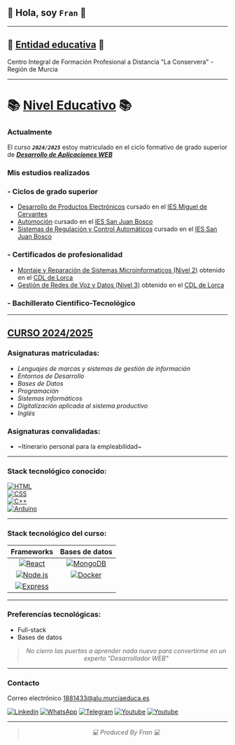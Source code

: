 ## 👋 Hola, soy `Fran` 👋

***

## 🏢 <ins>Entidad educativa</ins> 🏢
Centro Integral de Formación Profesional a Distancia "La Conservera" - Región de Murcia

***

# 📚 <ins>Nivel Educativo</ins> 📚
### Actualmente
El curso ***`2024/2025`*** estoy matriculado en el ciclo formativo de grado superior de [***Desarrollo de Aplicaciones WEB***](https://llegarasalto.com/guiafp/ciclos/IFC-323.html)<br>

### Mis estudios realizados
###	- Ciclos de grado superior

- [Desarrollo de Productos Electrónicos](https://www.todofp.es/que-estudiar/logse/electricidad-electronica/desarrollo-prod-electronicos.html "Obtenido en 2009") cursado en el [IES Miguel de Cervantes](https://main.iesmigueldecervantes.com/ "Ubicado en Murcia")
- [Automoción](https://llegarasalto.com/guiafp/ciclos/TMV-321.html "Obtenido en 2011") cursado en el [IES San Juan Bosco](https://www.iessanjuanbosco.es/ "Ubicado en Lorca")
- [Sistemas de Regulación y Control Automáticos](https://www.todofp.es/que-estudiar/logse/electricidad-electronica/sistemas-regulacion-control-automaticos.html "Obtenido en 2015") cursado en el [IES San Juan Bosco](https://www.iessanjuanbosco.es/ "Ubicado en Lorca")

###	- Certificados de profesionalidad

- [Montaje y Reparación de Sistemas Microinformaticos (Nivel 2)](https://todofp.es/buscadorcertificados/fichaCP?codCertificado=IFCT0309 "Obtenido en 2014") obtenido en el [CDL de Lorca](https://www.lorca.es/desarrollolocalyempleo.asp?id=60 "Centro de Desarrollo Local")
- [Gestión de Redes de Voz y Datos (Nivel 3)](https://todofp.es/buscadorcertificados/fichaCP?codCertificado=IFCM0310 "Obtenido en 2015") obtenido en el [CDL de Lorca](https://www.lorca.es/desarrollolocalyempleo.asp?id=60 "Centro de Desarrollo Local")

###	- Bachillerato Cientifico-Tecnológico

***

## <ins>CURSO 2024/2025</ins>
### Asignaturas matriculadas:

- *Lenguajes de marcas y sistemas de gestión de información*
- *Entornos de Desarrollo*
- *Bases de Datos*
- *Programación*
- *Sistemas informáticos*
- *Digitalización aplicada al sistema productivo*
- *Inglés*
	
### Asignaturas convalidadas:

- ~Itinerario personal para la empleabilidad~

***

### Stack tecnológico conocido:

[![HTML](https://img.shields.io/badge/HTML5-E34F26?style=for-the-badge&logo=html5&logoColor=white)](https://es.wikipedia.org/wiki/HTML5/)     
[![CSS](https://img.shields.io/badge/CSS3-1572B6?style=for-the-badge&logo=css3&logoColor=white)](https://es.wikipedia.org/wiki/CSS)   
[![C++](https://img.shields.io/badge/-c++-00599C?logo=cplusplus&logoColor=white&style=for-the-badge)](https://www.online-cpp.com/)    
[![Arduino](https://img.shields.io/badge/Arduino_IDE-00979D?style=for-the-badge&logo=arduino&logoColor=white)](https://www.arduino.cc/en/software)

***

### Stack tecnológico del curso:

| Frameworks | Bases de datos |
|:---:       | :---:          |
|  [![React](https://img.shields.io/badge/React-20232A?style=for-the-badge&logo=react&logoColor=61DAFB)](https://es.react.dev/)      | [![MongoDB](https://img.shields.io/badge/MongoDB-4EA94B?style=for-the-badge&logo=mongodb&logoColor=white)](https://www.mongodb.com/es) |
| [![Node.js](https://img.shields.io/badge/Node%20js-339933?style=for-the-badge&logo=nodedotjs&logoColor=white)](https://nodejs.org/en)    | [![Docker](https://img.shields.io/badge/Docker-2CA5E0?style=for-the-badge&logo=docker&logoColor=white)](https://www.docker.com/)        |
| [![Express](https://img.shields.io/badge/Express%20js-000000?style=for-the-badge&logo=express&logoColor=white)](https://expressjs.com/)   |                |


***

### Preferencias tecnológicas:

- Full-stack
- Bases de datos

<div align="center">
  <blockquote>
    <i>
    No cierro las puertas a aprender nada nuevo para convertirme en un experto "Desarrollador WEB"
    </i>      
    </blockquote>
</div>

***

### Contacto
Correo electrónico <1881433@alu.murciaeduca.es>

[![Linkedin](https://img.shields.io/badge/LinkedIn-0077B5?style=for-the-badge&logo=linkedin&logoColor=white "No tiene enlace")](Notieneenlace)
[![WhatsApp](https://img.shields.io/badge/WhatsApp-25D366?style=for-the-badge&logo=whatsapp&logoColor=white "No tiene enlace")](Notieneenlace)
[![Telegram](https://img.shields.io/badge/Telegram-2CA5E0?style=for-the-badge&logo=telegram&logoColor=white "No tiene enlace")](Notieneenlace)
[![Youtube](https://img.shields.io/badge/YouTube-FF0000?style=for-the-badge&logo=youtube&logoColor=white "No tiene enlace")](Notieneenlace)
[![Youtube](https://img.shields.io/badge/Discord-5865F2?style=for-the-badge&logo=discord&logoColor=white "No tiene enlace")](Notieneenlace)

***

<div align="center">
  <blockquote>
    <i>
    💻 Produced By Fran 💻
    </i>      
    </blockquote>
</div>

<!---
Fran-murciaeduca/Fran-murciaeduca es un repositorio ✨ special ✨ porque`README.md` (este archivo) aparece en tu perfil de GitHub.
Tu puedes clicar en el enlace Preview para ver los cambios.
--->

